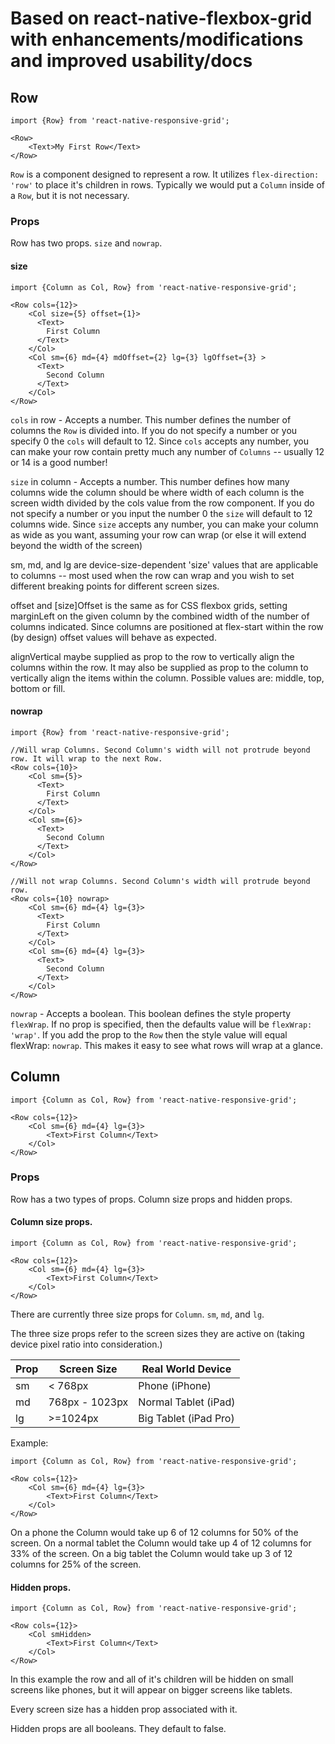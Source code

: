 
# Based on react-native-flexbox-grid with enhancements/modifications and improved usability/docs

## Row

```
import {Row} from 'react-native-responsive-grid';

<Row>
    <Text>My First Row</Text>
</Row>
```

`Row` is a component designed to represent a row. It utilizes `flex-direction: 'row'` to place it's children in rows. Typically we would put a `Column` inside of a `Row`, but it is not necessary. 

### Props

Row has two props. `size` and `nowrap`.

#### size

```
import {Column as Col, Row} from 'react-native-responsive-grid';

<Row cols={12}>
    <Col size={5} offset={1}>
      <Text>
        First Column
      </Text>
    </Col>
    <Col sm={6} md={4} mdOffset={2} lg={3} lgOffset={3} >
      <Text>
        Second Column
      </Text>
    </Col>
</Row>
```

`cols` in row - Accepts a number. This number defines the number of columns the `Row` is divided into. If you do not specify a number or you specify 0 the `cols` will default to 12. Since `cols` accepts any number, you can make your row contain pretty much any number of `Columns` -- usually 12 or 14 is a good number!

`size` in column - Accepts a number. This number defines how many columns wide the column should be where width of each column is the screen width divided by the cols value from the row component. If you do not specify a number or you input the number 0 the `size` will default to 12 columns wide. Since `size` accepts any number, you can make your column as wide as you want, assuming your row can wrap (or else it will extend beyond the width of the screen)

sm, md, and lg are device-size-dependent 'size' values that are applicable to columns -- most used when the row can wrap and you wish to set different breaking points for different screen sizes.

offset and [size]Offset is the same as for CSS flexbox grids, setting marginLeft on the given column by the combined width of the number of columns indicated. Since columns are positioned at flex-start within the row (by design) offset values will behave as expected.

alignVertical maybe supplied as prop to the row to vertically align the columns within the row. It may also be supplied as prop to the column to vertically align the items within the column. Possible values are: middle, top, bottom or fill.

#### nowrap

```
import {Row} from 'react-native-responsive-grid';

//Will wrap Columns. Second Column's width will not protrude beyond row. It will wrap to the next Row.
<Row cols={10}>
    <Col sm={5}>
      <Text>
        First Column
      </Text>
    </Col>
    <Col sm={6}>
      <Text>
        Second Column
      </Text>
    </Col>
</Row>

//Will not wrap Columns. Second Column's width will protrude beyond row.
<Row cols={10} nowrap>
    <Col sm={6} md={4} lg={3}>
      <Text>
        First Column
      </Text>
    </Col>
    <Col sm={6} md={4} lg={3}>
      <Text>
        Second Column
      </Text>
    </Col>
</Row>
```

`nowrap` - Accepts a boolean. This boolean defines the style property `flexWrap`. If no prop is specified, then the defaults value will be `flexWrap: 'wrap'`. If you add the prop to the `Row` then the style value will equal flexWrap: `nowrap`. This makes it easy to see what rows will wrap at a glance.


## Column

```
import {Column as Col, Row} from 'react-native-responsive-grid';

<Row cols={12}>
    <Col sm={6} md={4} lg={3}>
        <Text>First Column</Text>
    </Col>
</Row>
```

### Props

Row has a two types of props. Column size props and hidden props.

#### Column size props.

```
import {Column as Col, Row} from 'react-native-responsive-grid';

<Row cols={12}>
    <Col sm={6} md={4} lg={3}>
        <Text>First Column</Text>
    </Col>
</Row>
```

There are currently three size props for `Column`. `sm`, `md`, and `lg`.

The three size props refer to the screen sizes they are active on (taking device pixel ratio into consideration.) 

|Prop |Screen Size|Real World Device   |
|---|---|---|
|sm | < 768px   | Phone (iPhone)  |
|md | 768px -  1023px  | Normal Tablet (iPad)  |
|lg | >=1024px  |  Big Tablet (iPad Pro)|

Example: 

```
import {Column as Col, Row} from 'react-native-responsive-grid';

<Row cols={12}>
    <Col sm={6} md={4} lg={3}>
        <Text>First Column</Text>
    </Col>
</Row>
```

On a phone the Column would take up 6 of 12 columns for 50% of the screen.
On a normal tablet the Column would take up 4 of 12 columns for 33% of the screen.
On a big tablet the Column would take up 3 of 12 columns for 25% of the screen.

#### Hidden props.

```
import {Column as Col, Row} from 'react-native-responsive-grid';

<Row cols={12}>
    <Col smHidden>
        <Text>First Column</Text>
    </Col>
</Row>
```

In this example the row and all of it's children will be hidden on small screens like phones, but it will appear on bigger screens like tablets.

Every screen size has a hidden prop associated with it.

Hidden props are all booleans. They default to false.